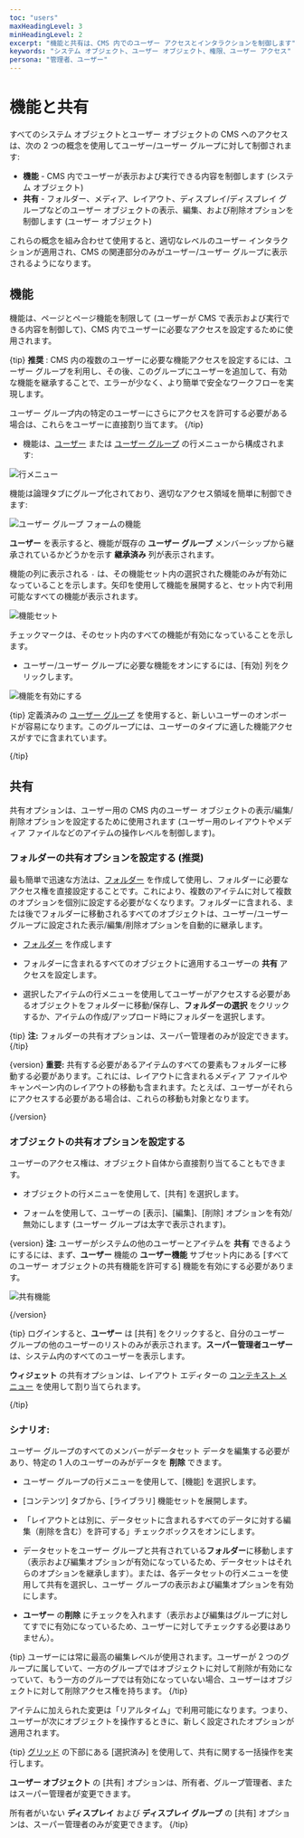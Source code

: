 ```yaml
---
toc: "users"
maxHeadingLevel: 3
minHeadingLevel: 2
excerpt: "機能と共有は、CMS 内でのユーザー アクセスとインタラクションを制御します"
keywords: "システム オブジェクト、ユーザー オブジェクト、権限、ユーザー アクセス"
persona: "管理者、ユーザー"
---
```


# 機能と共有

すべてのシステム オブジェクトとユーザー オブジェクトの CMS へのアクセスは、次の 2 つの概念を使用してユーザー/ユーザー グループに対して制御されます:

- **機能** - CMS 内でユーザーが表示および実行できる内容を制御します (システム オブジェクト)
- **共有** - フォルダー、メディア、レイアウト、ディスプレイ/ディスプレイ グループなどのユーザー オブジェクトの表示、編集、および削除オプションを制御します (ユーザー オブジェクト)

これらの概念を組み合わせて使用すると、適切なレベルのユーザー インタラクションが適用され、CMS の関連部分のみがユーザー/ユーザー グループに表示されるようになります。

## 機能

機能は、ページとページ機能を制限して (ユーザーが CMS で表示および実行できる内容を制御して)、CMS 内でユーザーに必要なアクセスを設定するために使用されます。

{tip}
**推奨** : CMS 内の複数のユーザーに必要な機能アクセスを設定するには、ユーザー グループを利用し、その後、このグループにユーザーを追加して、有効な機能を継承することで、エラーが少なく、より簡単で安全なワークフローを実現します。

ユーザー グループ内の特定のユーザーにさらにアクセスを許可する必要がある場合は、これらをユーザーに直接割り当てます。
{/tip}

- 機能は、[ユーザー](users_administration.html) または [ユーザー グループ](users_groups.html) の行メニューから構成されます:

![行メニュー](img/v4_users_features_row_menu.png)

機能は論理タブにグループ化されており、適切なアクセス領域を簡単に制御できます:

![ユーザー グループ フォームの機能](img/v4_user_features_form.png)

**ユーザー** を表示すると、機能が既存の **ユーザー グループ** メンバーシップから継承されているかどうかを示す **継承済み** 列が表示されます。

機能の列に表示される `-` は、その機能セット内の選択された機能のみが有効になっていることを示します。矢印を使用して機能を展開すると、セット内で利用可能なすべての機能が表示されます。

![機能セット](img/v4_users_feature_set.png)

チェックマークは、そのセット内のすべての機能が有効になっていることを示します。

- ユーザー/ユーザー グループに必要な機能をオンにするには、[有効] 列をクリックします。

![機能を有効にする](img/v4_users_enable_features.png)

{tip}
定義済みの [ユーザー グループ](users_groups.html) を使用すると、新しいユーザーのオンボードが容易になります。このグループには、ユーザーのタイプに適した機能アクセスがすでに含まれています。

{/tip}

## 共有

共有オプションは、ユーザー用の CMS 内のユーザー オブジェクトの表示/編集/削除オプションを設定するために使用されます (ユーザー用のレイアウトやメディア ファイルなどのアイテムの操作レベルを制御します)。

### フォルダーの共有オプションを設定する (推奨)

最も簡単で迅速な方法は、[フォルダー](tour_folders.html) を作成して使用し、フォルダーに必要なアクセス権を直接設定することです。これにより、複数のアイテムに対して複数のオプションを個別に設定する必要がなくなります。フォルダーに含まれる、または後でフォルダーに移動されるすべてのオブジェクトは、ユーザー/ユーザー グループに設定された表示/編集/削除オプションを自動的に継承します。

- [フォルダー](tour_folders.html#content-creating-folders) を作成します
- フォルダーに含まれるすべてのオブジェクトに適用するユーザーの **共有** アクセスを設定します。

- 選択したアイテムの行メニューを使用してユーザーがアクセスする必要があるオブジェクトをフォルダーに移動/保存し、**フォルダーの選択** をクリックするか、アイテムの作成/アップロード時にフォルダーを選択します。

{tip}
**注:** フォルダーの共有オプションは、スーパー管理者のみが設定できます。
{/tip}

{version}
**重要:** 共有する必要があるアイテムのすべての要素もフォルダーに移動する必要があります。これには、レイアウトに含まれるメディア ファイルやキャンペーン内のレイアウトの移動も含まれます。たとえば、ユーザーがそれらにアクセスする必要がある場合は、これらの移動も対象となります。

{/version}

### オブジェクトの共有オプションを設定する

ユーザーのアクセス権は、オブジェクト自体から直接割り当てることもできます。

- オブジェクトの行メニューを使用して、[共有] を選択します。

- フォームを使用して、ユーザーの [表示]、[編集]、[削除] オプションを有効/無効にします (ユーザー グループは太字で表示されます)。

{version}
**注:** ユーザーがシステムの他のユーザーとアイテムを **共有** できるようにするには、まず、**ユーザー** 機能の **ユーザー機能** サブセット内にある [すべてのユーザー オブジェクトの共有機能を許可する] 機能を有効にする必要があります。

![共有機能](img/v4_users_share_option_feature.png)

{/version}

{tip}
ログインすると、**ユーザー** は [共有] をクリックすると、自分のユーザー グループの他のユーザーのリストのみが表示されます。**スーパー管理者ユーザー** は、システム内のすべてのユーザーを表示します。

**ウィジェット** の共有オプションは、レイアウト エディターの [コンテキスト メニュー](layouts_editor.html#content-context-menu) を使用して割り当てられます。

{/tip}

### シナリオ:

ユーザー グループのすべてのメンバーがデータセット データを編集する必要があり、特定の 1 人のユーザーのみがデータを **削除** できます。

- ユーザー グループの行メニューを使用して、[機能] を選択します。
- [コンテンツ] タブから、[ライブラリ] 機能セットを展開します。

- 「レイアウトとは別に、データセットに含まれるすべてのデータに対する編集（削除を含む）を許可する」チェックボックスをオンにします。
- データセットをユーザー グループと共有されている**フォルダー**に移動します（表示および編集オプションが有効になっているため、データセットはそれらのオプションを継承します）。または、各データセットの行メニューを使用して共有を選択し、ユーザー グループの表示および編集オプションを有効にします。
- **ユーザー** の**削除** にチェックを入れます（表示および編集はグループに対してすでに有効になっているため、ユーザーに対してチェックする必要はありません）。

{tip}
ユーザーには常に最高の編集レベルが使用されます。ユーザーが 2 つのグループに属していて、一方のグループではオブジェクトに対して削除が有効になっていて、もう一方のグループでは有効になっていない場合、ユーザーはオブジェクトに対して削除アクセス権を持ちます。
{/tip}

アイテムに加えられた変更は「リアルタイム」で利用可能になります。つまり、ユーザーが次にオブジェクトを操作するときに、新しく設定されたオプションが適用されます。

{tip}
[グリッド](tour_cms_navigation#content-grids) の下部にある [選択済み] を使用して、共有に関する一括操作を実行します。

**ユーザー オブジェクト** の [共有] オプションは、所有者、グループ管理者、またはスーパー管理者が変更できます。

所有者がいない **ディスプレイ** および **ディスプレイ グループ** の [共有] オプションは、スーパー管理者のみが変更できます。
{/tip}

